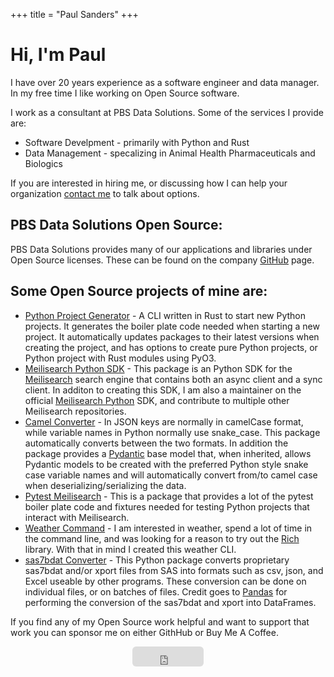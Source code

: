+++
title = "Paul Sanders"
+++

<div class="text-center mt-4">
  <h1>Hi, I'm Paul</h1>
  <p>
    I have over 20 years experience as a software engineer and data manager. In my free time I like
    working on Open Source software.
  </p>
</div>

<p class="mt-4">
  I work as a consultant at PBS Data Solutions. Some of the services I provide are:
</p>

<div class="mt-2">
  <ul>
    <li>Software Develpment - primarily with Python and Rust</li>
    <li>Data Management - specalizing in Animal Health Pharmaceuticals and Biologics</li>
  </ul>
</div>

<p class="mt-4">
  If you are interested in hiring me, or discussing how I can help your organization
  <a href="mailto:pau@pbsdatasolutions.com" aria-label="Contact">contact me</a> to talk about
  options.
</p>

<h2 class="mt-4">
  PBS Data Solutions Open Source:
</h2>
<div class="mt-2">
  PBS Data Solutions provides many of our applications and libraries under Open Source licenses.
  These can be found on the company <a href="https://github.com/pbs-data-solutions">GitHub</a> page.
</div>

<h2 class="mt-4">
  Some Open Source projects of mine are:
</h2>
<div class="mt-2">
  <ul>
    <li>
      <a href="https://github.com/sanders41/python-project-generator">Python Project Generator</a>
      - A CLI written in Rust to start new Python projects. It generates the boiler plate code
      needed when starting a new project. It automatically updates packages to their latest versions
      when creating the project, and has options to create pure Python projects, or Python project
      with Rust modules using PyO3.
    </li>
    <li>
      <a href="https://github.com/sanders41/meilisearch-python-sdk">Meilisearch Python SDK</a>
      - This package is an Python SDK for the
      <a href="https://www.meilisearch.com/">Meilisearch</a> search engine that contains both an
      async client and a sync client. In additon to creating this SDK, I am also a maintainer on
      the official
      <a href="https://github.com/meilisearch/meilisearch-python">Meilisearch Python</a> SDK, and
      contribute to multiple other Meilisearch repositories.
    </li>
    <li>
      <a href="https://github.com/sanders41/camel-converter">Camel Converter</a>
      - In JSON keys are normally in camelCase format, while variable names in Python normally use
      snake_case. This package automatically converts between the two formats. In addition the
      package provides a <a href="https://pydantic-docs.helpmanual.io/">Pydantic</a> base model
      that, when inherited, allows Pydantic models to be created with the preferred Python style
      snake case variable names and will automatically convert from/to camel case when
      deserializing/serializing the data.
    </li>
    <li>
      <a href="https://github.com/sanders41/pytest-meilisearch">Pytest Meilisearch</a>
      - This is a package that provides a lot of the pytest boiler plate code and fixtures needed
      for testing Python projects that interact with Meilisearch.
    </li>
    <li>
      <a href="https://github.com/sanders41/weather-command">Weather Command</a>
      - I am interested in weather, spend a lot of time in the command line, and was looking for
      a reason to try out the <a href="https://github.com/willmcgugan/rich">Rich</a> library.
      With that in mind I created this weather CLI.
    </li>
    <li>
      <a href="https://github.com/sanders41/sas7bdat-converter">sas7bdat Converter</a>
      - This Python package converts proprietary sas7bdat and/or xport files from SAS into
      formats such as csv, json, and Excel useable by other programs. These conversion can be
      done on individual files, or on batches of files. Credit goes to
      <a href="https://github.com/pandas-dev/pandas/">Pandas</a> for performing the conversion
      of the sas7bdat and xport into DataFrames.
    </li>
  </ul>
</div>
<p class=mt-4>
If you find any of my Open Source work helpful and want to support that work you can sponsor me on
either GithHub or Buy Me A Coffee.
</p>
<div align="center" class="mt-4">
  <iframe
    src="https://github.com/sponsors/sanders41/button"
    title="Sponsor sanders41"
    height="32"
    width="114"
    style="border: 0; border-radius: 6px;"
  ></iframe>
</div>
<div align="center" class="mt-4">
  <script
    type="text/javascript"
    src="https://cdnjs.buymeacoffee.com/1.0.0/button.prod.min.js"
    data-name="bmc-button"
    data-slug="sanders41"
    data-color="#87ceeb"
    data-emoji=""
    data-font="Cookie"
    data-text="Buy me a coffee"
    data-outline-color="#000000"
    data-font-color="#000000"
    data-coffee-color="#FFDD00"
  ></script>
</div>
